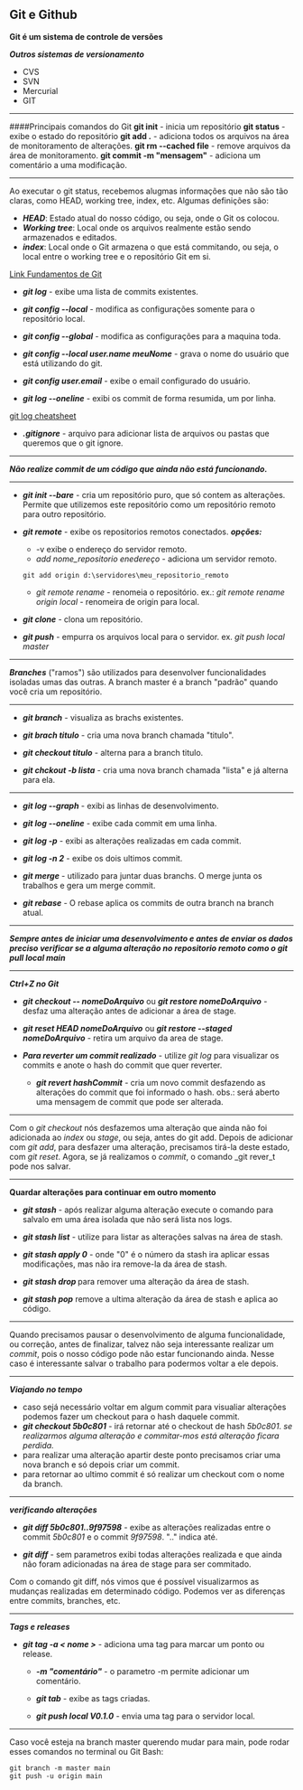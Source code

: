 ## Git e Github

**Git é um sistema de controle de versões**

***Outros sistemas de versionamento***
* CVS
* SVN
* Mercurial
* GIT

*****
####Principais comandos do Git
**git init** - inicia um repositório
**git status** - exibe o estado do repositório
**git add .** - adiciona todos os arquivos na área de monitoramento de alterações.
**git rm --cached file** - remove arquivos da área de monitoramento.
**git commit -m "mensagem"** - adiciona um comentário a uma modificação.
******

Ao executar o git status, recebemos alugmas informações que não são tão claras, como HEAD, working tree, index, etc.
Algumas definições são:
* ***HEAD***: Estado atual do nosso código, ou seja, onde o Git os colocou.
* ***Working tree***: Local onde os arquivos realmente estão sendo armazenados e editados.
* ***index***: Local onde o Git armazena o que está commitando, ou seja, o local entre o working tree e o repositório Git em si.

[Link Fundamentos de Git](https://git-scm.com/book/pt-br/v2/Fundamentos-de-Git-Gravando-Altera%C3%A7%C3%B5es-em-Seu-Reposit%C3%B3rio)

* ***git log*** - exibe uma lista de commits existentes.
* ***git config --local*** - modifica as configurações somente para o repositório local.
* ***git config --global*** - modifica as configurações para a maquina toda.
* ***git config --local user.name meuNome*** - grava o nome do usuário que está utilizando do git.

* ***git config user.email*** - exibe o email configurado do usuário.
* ***git log --oneline*** - exibi os commit de forma resumida, um por linha.

[git log cheatsheet](https://devhints.io/git-log)

* ***.gitignore*** - arquivo para adicionar lista de arquivos ou pastas que queremos que o git ignore.
----
_**Não realize commit de um código que ainda não está funcionando.**_

----

* ***git init --bare*** - cria um repositório puro, que só contem as alterações. Permite que utilizemos este repositório como um repositório remoto para outro repositório.

* ***git remote*** - exibe os repositorios remotos conectados.
***opções:***
    * -v exibe o endereço do servidor remoto.
    * _*add nome_repositorio enedereço*_ - adiciona um servidor remoto.
    ~~~
    git add origin d:\servidores\meu_repositorio_remoto 
    ~~~
    * _git remote rename_ - renomeia o repositório.
    ex.: _*git remote rename origin local*_ - renomeira de origin para local.
    
* ***git clone*** - clona um repositório.

* ***git push*** - empurra os arquivos local para o servidor.
ex. _git push local master_

---

***Branches*** ("ramos") são utilizados para desenvolver funcionalidades isoladas umas das outras. A branch master é a branch "padrão" quando você cria um repositório.

---
* ***git branch*** - visualiza as brachs existentes.

* ***git brach titulo*** - cria uma nova branch chamada "titulo".

* ***git checkout titulo*** - alterna para a branch titulo.

* ***git chckout -b lista*** - cria uma nova branch chamada "lista" e já alterna para ela.

----

* ***git log --graph*** - exibi as linhas de desenvolvimento.

* ***git log --oneline*** - exibe cada commit em uma linha.

* ***git log -p*** - exibi as alterações realizadas em cada commit.

* ***git log -n 2*** - exibe os dois ultimos commit.

* ***git merge*** - utilizado para juntar duas branchs. O merge junta os trabalhos e gera um merge commit. 

* ***git rebase*** - O rebase aplica os commits de outra branch na branch atual.

---

_**Sempre antes de iniciar uma desenvolvimento e antes de enviar os dados preciso verificar se a alguma alteração no repositorio remoto como o git pull local main**_

---

_**Ctrl+Z no Git**_

* ***git checkout -- nomeDoArquivo*** ou ***git restore nomeDoArquivo*** - desfaz uma alteração antes de adicionar a área de stage.

* ***git reset HEAD nomeDoArquivo*** ou ***git restore --staged nomeDoArquivo*** - retira um arquivo da area de stage.

* ***Para reverter um commit realizado*** - utilize _*git log*_ para visualizar os commits e anote o hash do commit que quer reverter.
    * ***git revert hashCommit*** - cria um novo commit desfazendo as alterações do commit que foi informado o hash.
    obs.: será aberto uma mensagem de commit que pode ser alterada.

---
Com o _git checkout_ nós desfazemos uma alteração que ainda não foi adicionada ao _index_ ou _stage_, ou seja, antes do git add. Depois de adicionar com _git add_, para desfazer uma alteração, precisamos tirá-la deste estado, com _git reset_. Agora, se já realizamos o _commit_, o comando _git rever_t pode nos salvar.

---
**Quardar alterações para continuar em outro momento**

* ***git stash*** - após realizar alguma alteração execute o comando para salvalo em uma área isolada que não será lista nos logs.

* ***git stash list*** - utilize para listar as alterações salvas na área de stash.

* ***git stash apply 0*** - onde "0" é o número da stash ira aplicar essas modificações, mas não ira remove-la da área de stash.

* ***git stash drop <numero>*** para remover uma alteração da área de stash.

* ***git stash pop*** remove a ultima alteração da área de stash e aplica ao código.

---
Quando precisamos pausar o desenvolvimento de alguma funcionalidade, ou correção, antes de finalizar, talvez não seja interessante realizar um _commit_, pois o nosso código pode não estar funcionando ainda. Nesse caso é interessante salvar o trabalho para podermos voltar a ele depois.

----
***Viajando no tempo***
* caso sejá necessário voltar em algum commit para visualiar alterações podemos fazer um checkout para o hash daquele commit.
* ***git checkout 5b0c801*** - irá retornar até o checkout de hash _5b0c801_.
_se realizarmos alguma alteração e commitar-mos está alteração ficara perdida._
* para realizar uma alteração apartir deste ponto precisamos criar uma nova branch e só depois criar um commit.
* para retornar ao ultimo commit é só realizar um checkout com o nome da branch.

---
***verificando alterações***

* ***git diff 5b0c801..9f97598*** - exibe as alterações realizadas entre o commit _5b0c801_ e o commit _9f97598_.
".." indica até.

* ***git diff*** - sem parametros exibi todas alterações realizada e que ainda não foram adicionadas na área de stage para ser commitado.

Com o comando git diff, nós vimos que é possível visualizarmos as mudanças realizadas em determinado código. Podemos ver as diferenças entre commits, branches, etc.

---
_**Tags e releases**_

* ***git tag -a < nome >*** - adiciona uma tag para marcar um ponto ou release.

    * ***-m "comentário"*** - o parametro -m permite adicionar um comentário.

    * ***git tab*** - exibe as tags criadas. 
    
    * ***git push local V0.1.0*** - envia uma tag para o servidor local.

---

Caso você esteja na branch master querendo mudar para main, pode rodar esses comandos no terminal ou Git Bash:
~~~
git branch -m master main
git push -u origin main
~~~